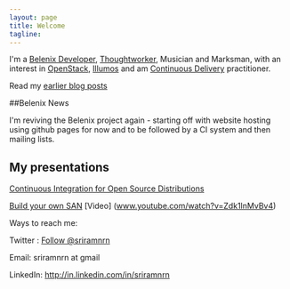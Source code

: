 ```yaml
---
layout: page
title: Welcome
tagline: 
---
```


I'm a [Belenix Developer](http://en.wikipedia.org/wiki/Belenix), [Thoughtworker](http://www.thoughtworks.com), Musician and Marksman, with an interest in [OpenStack](http://www.openstack.org), [Illumos](http://illumos.org) and am [Continuous Delivery](http://www.continuousdelivery.com) practitioner.

Read my [earlier blog posts](http://dynamicproxy.livejournal.com)

##Belenix News

I'm reviving the Belenix project again - starting off with website hosting using github pages for now and to be followed by a CI system and then mailing lists.

## My presentations

[Continuous Integration for Open Source Distributions](http://www.slideshare.net/sriramnrn/continuous-integration-for-open-source-distros-v-30)

[Build your own SAN](http://www.slideshare.net/sriramnrn/build-your-own-san) [Video] (www.youtube.com/watch?v=Zdk1lnMvBv4)

Ways to reach me:

Twitter :
<a href="https://twitter.com/sriramnrn" class="twitter-follow-button" data-show-count="false">Follow @sriramnrn</a>
<script>!function(d,s,id){var js,fjs=d.getElementsByTagName(s)[0],p=/^http:/.test(d.location)?'http':'https';if(!d.getElementById(id)){js=d.createElement(s);js.id=id;js.src=p+'://platform.twitter.com/widgets.js';fjs.parentNode.insertBefore(js,fjs);}}(document, 'script', 'twitter-wjs');</script>

Email: sriramnrn at gmail

LinkedIn: http://in.linkedin.com/in/sriramnrn

